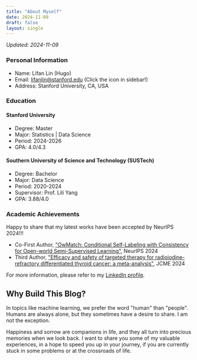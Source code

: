 ```yaml
---
title: "About Myself"
date: 2024-11-09
draft: false
layout: single
---
```


*Updated: 2024-11-09*

### Personal Information
- Name: Lifan Lin (Hugo)
- Email: lifanlin@stanford.edu (Click the icon in sidebar!)
- Address: Stanford University, CA, USA

### Education

#### Stanford University
- Degree: Master
- Major: Statistics | Data Science
- Period: 2024-2026
- GPA: 4.0/4.3

#### Southern University of Science and Technology (SUSTech)
- Degree: Bachelor
- Major: Data Science
- Period: 2020-2024
- Supervisor: Prof. Lili Yang
- GPA: 3.88/4.0

### Academic Achievements
Happy to share that my latest works have been accepted by NeurIPS 2024!!!

- Co-First Author, ["OwMatch: Conditional Self-Labeling with Consistency for Open-world Semi-Supervised Learning"](https://openreview.net/pdf?id=rle9X7DQuH), NeurIPS 2024
- Third Author, ["Efficacy and safety of targeted therapy for radioiodine-refractory differentiated thyroid cancer: a meta-analysis"](https://academic.oup.com/jcem/advance-article-abstract/doi/10.1210/clinem/dgae617/7760305?redirectedFrom=fulltext), JCME 2024

For more information, please refer to my [LinkedIn profile](https://www.linkedin.com/in/lifanlin/).

## Why Build This Blog?

In topics like machine learning, we prefer the word "human" than "people". Humans are always alone, but they sometimes have a desire to share. I am not the exception.

Happiness and sorrow are companions in life, and they all turn into precious memories when we look back. I want to share you some of my valuable experiences, in a hope to speed you up in your journey, if you are currently stuck in some problems or at the crossroads of life.
